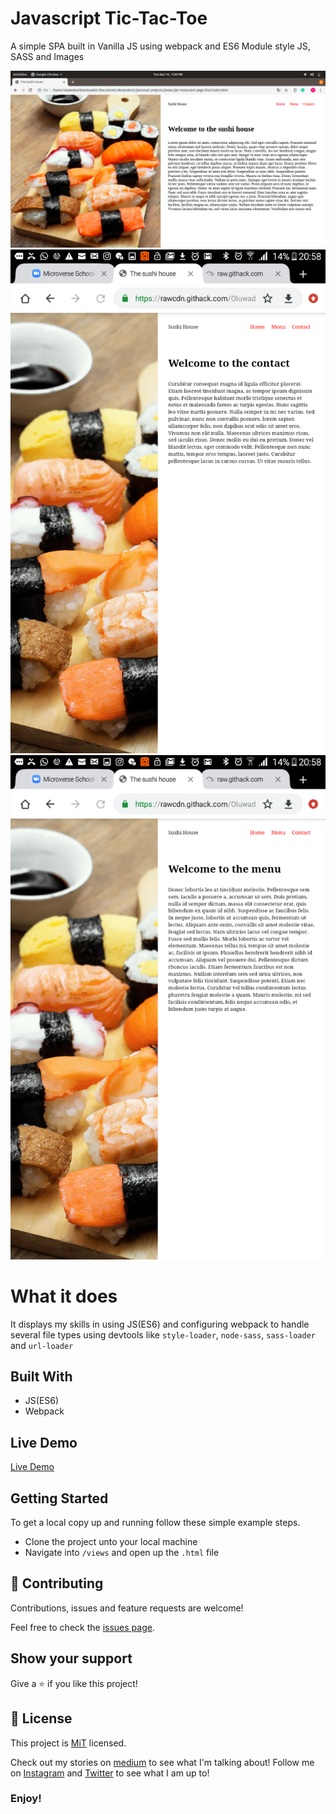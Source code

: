 # Javascript Tic-Tac-Toe
A simple SPA built in Vanilla JS using webpack and ES6 Module style JS, SASS and Images

![screenshot](src/images/Screenshot%20from%202019-11-19%2013-00-20.png)
![screenshot](src/images/Screenshot_2019-11-19-20-58-05.png)
![screenshot](src/images/Screenshot_2019-11-19-20-58-10.png)

# What it does
It displays my skills in using JS(ES6) and configuring webpack to handle several file types using devtools like `style-loader`, `node-sass`, `sass-loader` and `url-loader`

## Built With

- JS(ES6)
- Webpack

## Live Demo

[Live Demo](https://rawcdn.githack.com/Oluwadamilareolusakin/javascript-restaurant-page/80f390f8d53048d94725bc42d7e18cec43592acd/dist/index.html)

## Getting Started

To get a local copy up and running follow these simple example steps.
- Clone the project unto your local machine
- Navigate into `/views` and open up the `.html` file

## 🤝 Contributing

Contributions, issues and feature requests are welcome!

Feel free to check the [issues page](https://github.com/Oluwadamilareolusakin/javascript-restaurant-page/issues).

## Show your support

Give a ⭐️ if you like this project!

## 📝 License

This project is [MiT](lic.url) licensed.


Check out my stories on [medium](https://medium.com/@oluwadamilareo_) to see what I'm talking about!
Follow me on [Instagram](https://instagram.com/oluwadamilare_olusakin) and [Twitter](https://twitter.com/oluwadamilareo_) to see what I am up to!
### Enjoy!
